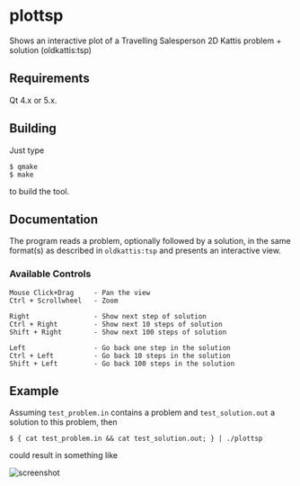 plottsp
=======

Shows an interactive plot of a Travelling Salesperson 2D Kattis
problem + solution (oldkattis:tsp)

Requirements
------------
Qt 4.x or 5.x.

Building
--------
Just type

    $ qmake
    $ make

to build the tool.

Documentation
-------------
The program reads a problem, optionally followed by a solution,
in the same format(s) as described in `oldkattis:tsp` and presents
an interactive view.

### Available Controls
    Mouse Click+Drag     - Pan the view
    Ctrl + Scrollwheel   - Zoom

    Right                - Show next step of solution
    Ctrl + Right         - Show next 10 steps of solution
    Shift + Right        - Show next 100 steps of solution

    Left                 - Go back one step in the solution
    Ctrl + Left          - Go back 10 steps in the solution
    Shift + Left         - Go back 100 steps in the solution

Example
-------
Assuming `test_problem.in` contains a problem and `test_solution.out`
a solution to this problem, then

    $ { cat test_problem.in && cat test_solution.out; } | ./plottsp

could result in something like

![screenshot][plottsp]

[plottsp]: https://github.com/estan/plottsp/plottsp.png "Example view from plottsp"
